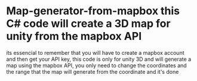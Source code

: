 # Map-generator-from-mapbox this C# code will create a 3D map for unity from the mapbox API
its essencial to remember that you will have to create a mapbox account and then get your API key, this code is only for unity 3D and will generate a map using the mapbox API, you only need to change the coordinates and the range that the map will generate from the coordinate and it's done 
